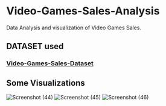 # Video-Games-Sales-Analysis
 Data Analysis and visualization of Video Games Sales.
## DATASET used
### <a href="https://www.kaggle.com/datasets/gregorut/videogamesales">Video-Games-Sales-Dataset</a>

## Some Visualizations
![Screenshot (44)](https://user-images.githubusercontent.com/101940722/218278545-dae8be14-0f4f-42d5-8210-0f657f1539a7.png)
![Screenshot (45)](https://user-images.githubusercontent.com/101940722/218278550-2055589f-c695-43b2-8cdb-6e45a8dd2357.png)
![Screenshot (46)](https://user-images.githubusercontent.com/101940722/218278553-efc282b0-1412-4845-b0ee-5f091acec385.png)
